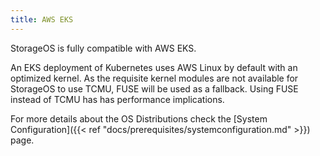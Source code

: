 ```yaml
---
title: AWS EKS
---
```


StorageOS is fully compatible with AWS EKS.

An EKS deployment of Kubernetes uses AWS Linux by default with an optimized
kernel. As the requisite kernel modules are not available for StorageOS to use
TCMU, FUSE will be used as a fallback. Using FUSE instead of TCMU has has
performance implications.

For more details about the OS Distributions check the [System
Configuration]({{< ref "docs/prerequisites/systemconfiguration.md" >}})
page.
